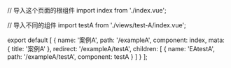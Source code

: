 // 导入这个页面的根组件
import index from './index.vue';

// 导入不同的组件
import testA from './views/test-A/index.vue';

export default [
    {
        name: '案例A',
        path: '/exampleA',
        component: index,
        mata: {
            title: '案例A'
        },
        redirect: '/exampleA/testA',
        children: [
            {
                name: 'EAtestA',
                path: '/exampleA/testA',
                component: testA
            }
        ]
    }
];
